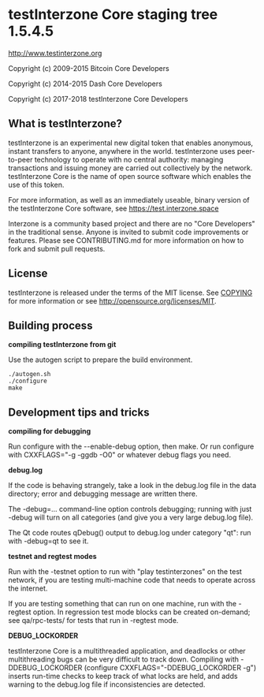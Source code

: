 testInterzone Core staging tree 1.5.4.5
===============================

http://www.testinterzone.org

Copyright (c) 2009-2015 Bitcoin Core Developers

Copyright (c) 2014-2015 Dash Core Developers

Copyright (c) 2017-2018 testInterzone Core Developers



What is testInterzone?
-----------------

testInterzone is an experimental new digital token that enables anonymous, instant
transfers to anyone, anywhere in the world. testInterzone uses peer-to-peer technology
to operate with no central authority: managing transactions and issuing money
are carried out collectively by the network. testInterzone Core is the name of open
source software which enables the use of this token.

For more information, as well as an immediately useable, binary version of
the testInterzone Core software, see https://test.interzone.space

Interzone is a community based project and there are no "Core Developers" in the traditional
sense. Anyone is invited to submit code improvements or features. Please see CONTRIBUTING.md
for more information on how to fork and submit pull requests.


License
-------

testInterzone is released under the terms of the MIT license. See [COPYING](COPYING) for more
information or see http://opensource.org/licenses/MIT.


Building process
-----------------

**compiling testInterzone from git**

Use the autogen script to prepare the build environment.

    ./autogen.sh
    ./configure
    make


Development tips and tricks
---------------------------

**compiling for debugging**

Run configure with the --enable-debug option, then make. Or run configure with
CXXFLAGS="-g -ggdb -O0" or whatever debug flags you need.

**debug.log**

If the code is behaving strangely, take a look in the debug.log file in the data directory;
error and debugging message are written there.

The -debug=... command-line option controls debugging; running with just -debug will turn
on all categories (and give you a very large debug.log file).

The Qt code routes qDebug() output to debug.log under category "qt": run with -debug=qt
to see it.

**testnet and regtest modes**

Run with the -testnet option to run with "play testinterzones" on the test network, if you
are testing multi-machine code that needs to operate across the internet.

If you are testing something that can run on one machine, run with the -regtest option.
In regression test mode blocks can be created on-demand; see qa/rpc-tests/ for tests
that run in -regtest mode.

**DEBUG_LOCKORDER**

testInterzone Core is a multithreaded application, and deadlocks or other multithreading bugs
can be very difficult to track down. Compiling with -DDEBUG_LOCKORDER (configure
CXXFLAGS="-DDEBUG_LOCKORDER -g") inserts run-time checks to keep track of what locks
are held, and adds warning to the debug.log file if inconsistencies are detected.
